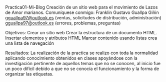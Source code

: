 Practica01-Mi-Blog
Creación de un sitio web para el movimiento de Lazos de Amor marianos. 
Comuníquese conmigo: Franklin Gustavo Guallpa Giñin 
gguallpa97@outlook.es (ventas, solicitudes de distribución, administración) 
gguallpa97@outlook.es (errores, problemas, preguntas)

Objetivos: 
Crear un sitio web
Crear la estructura de un documento HTML.
Insertar elementos y atributos HTML
Marcar contenido usando listas crea una lista de navegación

Resultados:
La realización de la practica se realizo con toda la normalidad aplicando conocimiento obtenidos en clases apoyándose con la investigación pertinente de aquellos temas que no se conocen, al inicio fue un poco difícil debido a que no se conocía el funcionamiento y la forma de organizar las etiquetas.
